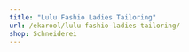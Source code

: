```yaml
---
title: "Lulu Fashio Ladies Tailoring"
url: /ekarool/lulu-fashio-ladies-tailoring/
shop: Schneiderei
---
```


